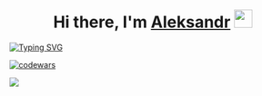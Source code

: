 
<h1 align="center">Hi there, I'm <a href="https://vk.com/id670464814" target="_blank">Aleksandr</a> 
<img src="https://github.com/blackcater/blackcater/raw/main/images/Hi.gif" height="32"/></h1>

[![Typing SVG](https://readme-typing-svg.herokuapp.com?color=000000&lines=I’m+interested+in+CS+and+FRONTEND)](https://git.io/typing-svg)


[![codewars](https://www.codewars.com/users/AlexBaykov/badges/large)](https://www.codewars.com/users/AlexBaykov)


  <a href="https://github.com/BaykovAleksandr/github-readme-stats"><img align="center" src="https://github-readme-stats.vercel.app/api/top-langs/?username=BaykovAleksandr&layout=compact&theme=buefy&hide_border=true" /></a> 
